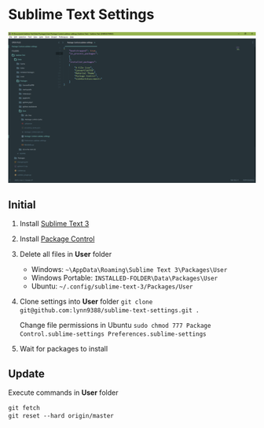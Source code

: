 # Sublime Text Settings
![Screenshot](https://raw.githubusercontent.com/lynn9388/sublime-text-settings/master/Screenshot.PNG)

## Initial
 1. Install [Sublime Text 3](https://www.sublimetext.com/3)
 2. Install [Package Control](https://packagecontrol.io/installation)
 3. Delete all files in **User** folder
	 - Windows: `~\AppData\Roaming\Sublime Text 3\Packages\User`
	 - Windows Portable: `INSTALLED-FOLDER\Data\Packages\User`
	 - Ubuntu: `~/.config/sublime-text-3/Packages/User`
 4. Clone settings into **User** folder
	 `git clone git@github.com:lynn9388/sublime-text-settings.git .`
	 
	 Change file permissions in Ubuntu
	 `sudo chmod 777 Package Control.sublime-settings Preferences.sublime-settings`
 5. Wait for packages to install

## Update
Execute commands in **User** folder
```
git fetch
git reset --hard origin/master
```
